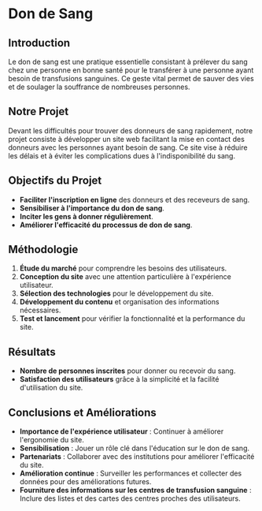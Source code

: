 # Don de Sang

## Introduction
Le don de sang est une pratique essentielle consistant à prélever du sang chez une personne en bonne santé pour le transférer à une personne ayant besoin de transfusions sanguines. Ce geste vital permet de sauver des vies et de soulager la souffrance de nombreuses personnes.

## Notre Projet
Devant les difficultés pour trouver des donneurs de sang rapidement, notre projet consiste à développer un site web facilitant la mise en contact des donneurs avec les personnes ayant besoin de sang. Ce site vise à réduire les délais et à éviter les complications dues à l'indisponibilité du sang.

## Objectifs du Projet
- **Faciliter l'inscription en ligne** des donneurs et des receveurs de sang.
- **Sensibiliser à l'importance du don de sang**.
- **Inciter les gens à donner régulièrement**.
- **Améliorer l'efficacité du processus de don de sang**.

## Méthodologie
1. **Étude du marché** pour comprendre les besoins des utilisateurs.
2. **Conception du site** avec une attention particulière à l'expérience utilisateur.
3. **Sélection des technologies** pour le développement du site.
4. **Développement du contenu** et organisation des informations nécessaires.
5. **Test et lancement** pour vérifier la fonctionnalité et la performance du site.

## Résultats
- **Nombre de personnes inscrites** pour donner ou recevoir du sang.
- **Satisfaction des utilisateurs** grâce à la simplicité et la facilité d'utilisation du site.

## Conclusions et Améliorations
- **Importance de l'expérience utilisateur** : Continuer à améliorer l'ergonomie du site.
- **Sensibilisation** : Jouer un rôle clé dans l'éducation sur le don de sang.
- **Partenariats** : Collaborer avec des institutions pour améliorer l'efficacité du site.
- **Amélioration continue** : Surveiller les performances et collecter des données pour des améliorations futures.
- **Fourniture des informations sur les centres de transfusion sanguine** : Inclure des listes et des cartes des centres proches des utilisateurs.
